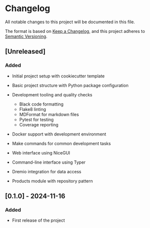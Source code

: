 # Changelog

All notable changes to this project will be documented in this file.

The format is based on [Keep a Changelog](https://keepachangelog.com/en/1.0.0/),
and this project adheres to [Semantic Versioning](https://semver.org/spec/v2.0.0.html).

## [Unreleased]

### Added

- Initial project setup with cookiecutter template
- Basic project structure with Python package configuration
- Development tooling and quality checks
  - Black code formatting
  - Flake8 linting
  - MDFormat for markdown files
  - Pytest for testing
  - Coverage reporting
- Docker support with development environment
- Make commands for common development tasks
- Web interface using NiceGUI

- Command-line interface using Typer

- Dremio integration for data access
- Products module with repository pattern



## [0.1.0] - 2024-11-16

### Added

- First release of the project
